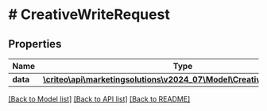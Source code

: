 # # CreativeWriteRequest

## Properties

Name | Type | Description | Notes
------------ | ------------- | ------------- | -------------
**data** | [**\criteo\api\marketingsolutions\v2024_07\Model\CreativeWriteResource**](CreativeWriteResource.md) |  | [optional]

[[Back to Model list]](../../README.md#models) [[Back to API list]](../../README.md#endpoints) [[Back to README]](../../README.md)
